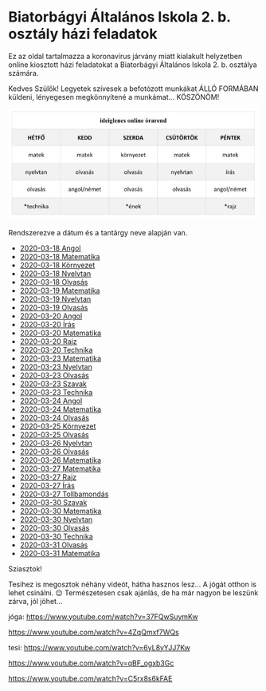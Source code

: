 # Biatorbágyi Általános Iskola 2. b. osztály házi feladatok

Ez az oldal tartalmazza a koronavírus járvány miatt kialakult helyzetben
online kiosztott házi feladatokat a Biatorbágyi Általános Iskola 2. b. osztálya
számára.

Kedves Szülők!
Legyetek szívesek a befotózott munkákat ÁLLÓ FORMÁBAN küldeni, lényegesen megkönnyítené a munkámat... KÖSZÖNÖM!

![Órarend](orarend.jpg)

Rendszerezve a dátum és a tantárgy neve alapján van.

* [2020-03-18 Angol](2020-03-18-angol.md)
* [2020-03-18 Matematika](2020-03-18-matematika.md)
* [2020-03-18 Környezet](2020-03-18-kornyezet.md)
* [2020-03-18 Nyelvtan](2020-03-18-nyelvtan.md)
* [2020-03-18 Olvasás](2020-03-18-olvasas.md)
* [2020-03-19 Matematika](2020-03-19-matematika.md)
* [2020-03-19 Nyelvtan](2020-03-19-nyelvtan.md)
* [2020-03-19 Olvasás](2020-03-19-olvasas.md)
* [2020-03-20 Angol](2020-03-20-angol.md)
* [2020-03-20 Írás](2020-03-20-iras.md)
* [2020-03-20 Matematika](2020-03-20-matematika.md)
* [2020-03-20 Rajz](2020-03-20-rajz.md)
* [2020-03-20 Technika](2020-03-20-technika.md)
* [2020-03-23 Matematika](2020-03-23-matematika.md)
* [2020-03-23 Nyelvtan](2020-03-23-nyelvtan.md)
* [2020-03-23 Olvasás](2020-03-23-olvasas.md)
* [2020-03-23 Szavak](2020-03-23-szavak.md)
* [2020-03-23 Technika](2020-03-23-technika.md)
* [2020-03-24 Angol](2020-03-24-angol.md)
* [2020-03-24 Matematika](2020-03-24-matematika.md)
* [2020-03-24 Olvasás](2020-03-24-olvasas.md)
* [2020-03-25 Környezet](2020-03-25-kornyezet.md)
* [2020-03-25 Olvasás](2020-03-25-olvasas.md)
* [2020-03-26 Nyelvtan](2020-03-26-nyelvtan.md)
* [2020-03-26 Olvasás](2020-03-26-olvasas.md)
* [2020-03-26 Matematika](2020-03-26-matematika.md)
* [2020-03-27 Matematika](2020-03-27-matematika.md)
* [2020-03-27 Rajz](2020-03-27-rajz.md)
* [2020-03-27 Írás](2020-03-27-iras.md)
* [2020-03-27 Tollbamondás](2020-03-27-tollbamondas.md)
* [2020-03-30 Szavak](2020-03-30-szavak.md)
* [2020-03-30 Matematika](2020-03-30-matematika.md)
* [2020-03-30 Nyelvtan](2020-03-30-nyelvtan.md)
* [2020-03-30 Olvasás](2020-03-30-olvasas.md)
* [2020-03-30 Technika](2020-03-30-technika.md)
* [2020-03-31 Olvasás](2020-03-31-olvasas.pdf)
* [2020-03-31 Matematika](2020-03-31-matematika.md)



Sziasztok!

Tesihez is megosztok néhány videót, hátha hasznos lesz... A jógát otthon is lehet csinálni. 😉
Természetesen csak ajánlás, de ha már nagyon be leszünk zárva, jól jöhet...

jóga: https://www.youtube.com/watch?v=37FQwSuymKw

https://www.youtube.com/watch?v=4ZqQmxf7WQs

tesi: https://www.youtube.com/watch?v=6yL8yYJJ7Kw

https://www.youtube.com/watch?v=qBF_ogxb3Gc

https://www.youtube.com/watch?v=C5rx8s6kFAE
